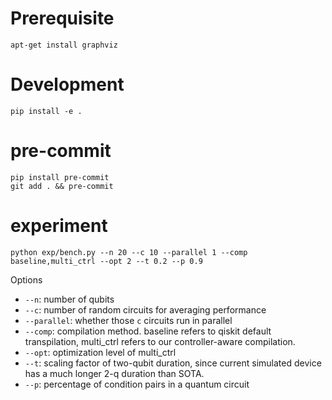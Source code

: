 # Prerequisite

```
apt-get install graphviz
```

# Development

```
pip install -e .
```

# pre-commit

```
pip install pre-commit
git add . && pre-commit
```

# experiment

```
python exp/bench.py --n 20 --c 10 --parallel 1 --comp baseline,multi_ctrl --opt 2 --t 0.2 --p 0.9
```

Options
- `--n`: number of qubits
- `--c`: number of random circuits for averaging performance
- `--parallel`: whether those `c` circuits run in parallel
- `--comp`: compilation method. baseline refers to qiskit default transpilation, multi\_ctrl refers to our controller-aware compilation.
- `--opt`: optimization level of multi\_ctrl
- `--t`: scaling factor of two-qubit duration, since current simulated device has a much longer 2-q duration than SOTA.
- `--p`: percentage of condition pairs in a quantum circuit
